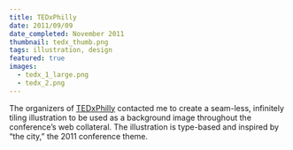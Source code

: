 ```yaml
---
title: TEDxPhilly
date: 2011/09/09
date_completed: November 2011
thumbnail: tedx_thumb.png
tags: illustration, design
featured: true
images:
  - tedx_1_large.png
  - tedx_2.png
---
```


The organizers of <a href="http://tedxphilly.com/">TEDxPhilly</a> contacted me to create a seam-less, infinitely tiling illustration to be used as a background image throughout the conference&#8217;s web collateral. The illustration is type-based and inspired by &#8220;the city,&#8221; the 2011 conference theme.
